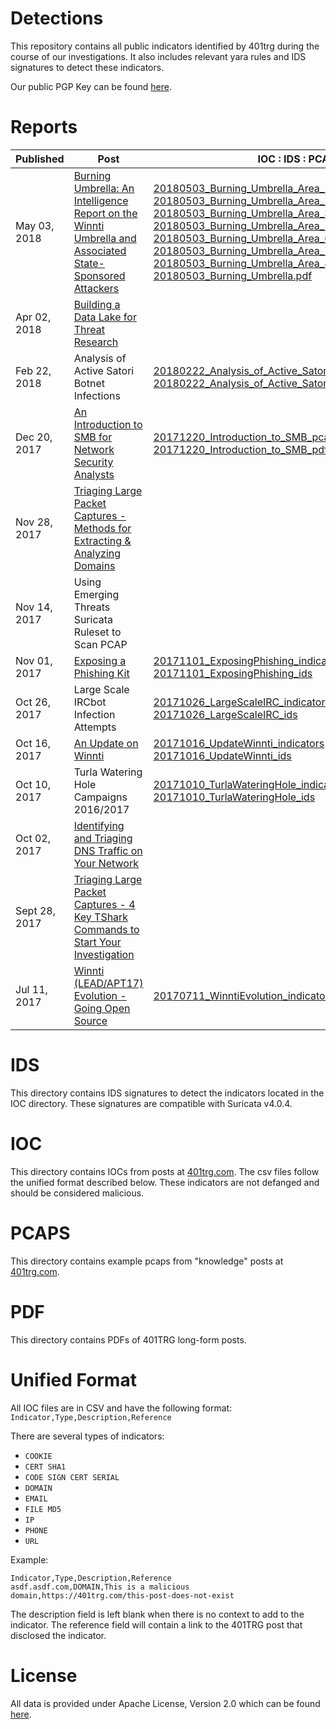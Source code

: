 Detections
==================

This repository contains all public indicators identified by 401trg during the course of our investigations. It also includes relevant yara rules and IDS signatures to detect these indicators.

Our public PGP Key can be found [here](https://keybase.io/401trg/pgp_keys.asc?fingerprint=1c3e9c9719d6480f1446e4f1812dc5f3628952f9).

# Reports

| Published | Post | IOC : IDS : PCAP : PDF |
|-------------------------------------------------------------------------------------------------------------------|-----------------------------------------------------------------------------------------------------------------------------------------------------------------------------------------------------|--------------|
| May 03, 2018 | [Burning Umbrella: An Intelligence Report on the Winnti Umbrella and Associated State-Sponsored Attackers](https://401trg.github.io/burning-umbrella/) | [20180503_Burning_Umbrella_Area_1_indicators.csv](https://github.com/401trg/detections/blob/master/ioc/20180503_Burning_Umbrella_Area_1_indicators.csv) <br> [20180503_Burning_Umbrella_Area_2_indicators.csv](https://github.com/401trg/detections/blob/master/ioc/20180503_Burning_Umbrella_Area_2_indicators.csv) <br> [20180503_Burning_Umbrella_Area_3_indicators.csv](https://github.com/401trg/detections/blob/master/ioc/20180503_Burning_Umbrella_Area_3_indicators.csv) <br> [20180503_Burning_Umbrella_Area_5_indicators.csv](https://github.com/401trg/detections/blob/master/ioc/20180503_Burning_Umbrella_Area_5_indicators.csv) <br> [20180503_Burning_Umbrella_Area_6_indicators.csv](https://github.com/401trg/detections/blob/master/ioc/20180503_Burning_Umbrella_Area_6_indicators.csv) <br> [20180503_Burning_Umbrella_Area_7_indicators.csv](https://github.com/401trg/detections/blob/master/ioc/20180503_Burning_Umbrella_Area_7_indicators.csv)	<br> [20180503_Burning_Umbrella_Area_8_indicators.csv](https://github.com/401trg/detections/blob/master/ioc/20180503_Burning_Umbrella_Area_8_indicators.csv) <br> [20180503_Burning_Umbrella.pdf](https://github.com/401trg/detections/blob/master/pdfs/20180503_Burning_Umbrella.pdf) |
| Apr 02, 2018 | [Building a Data Lake for Threat Research](https://401trg.github.io/building-a-data-lake-for-threat-research/) | |
| Feb 22, 2018 | Analysis of Active Satori Botnet Infections | [20180222_Analysis_of_Active_Satori_Botnet_Infections_indicators](https://github.com/401trg/detections/blob/master/ioc/20180222_Satori_Botnet_RCE_indicators.csv) <br> [20180222_Analysis_of_Active_Satori_Botnet_Infections__ids](https://github.com/401trg/detections/blob/master/ids/20180222_Satori_Botnet_RCE.rules) |
| Dec 20, 2017 | [An Introduction to SMB for Network Security Analysts](https://401trg.github.io/an-introduction-to-smb-for-network-security-analysts/) | [20171220_Introduction_to_SMB_pcaps](https://github.com/401trg/detections/tree/master/pcaps) <br> [20171220_Introduction_to_SMB_pdf](https://github.com/401trg/detections/blob/master/pdfs/20171220_An-Introduction-to-SMB-for-Network-Security-Analysts.pdf) |
| Nov 28, 2017 | [Triaging Large Packet Captures - Methods for Extracting & Analyzing Domains](https://401trg.github.io/triaging-large-packet-captures-methods-for-extracting-analyzing-domains/) |  |
| Nov 14, 2017 | Using Emerging Threats Suricata Ruleset to Scan PCAP |  |
| Nov 01, 2017 | [Exposing a Phishing Kit](https://401trg.github.io/exposing-a-phishing-kit) | [20171101_ExposingPhishing_indicators](https://github.com/401trg/detections/blob/master/ioc/20171101_ExposingPhishing_indicators.csv) <br> [20171101_ExposingPhishing_ids](https://github.com/401trg/detections/blob/master/ids/20171101_ExposingPhishing_ids.rules) |
 | Oct 26, 2017 | Large Scale IRCbot Infection Attempts | [20171026_LargeScaleIRC_indicators](https://github.com/401trg/detections/blob/master/ioc/20171026_LargeScaleIRC_indicators.csv) <br> [20171026_LargeScaleIRC_ids](https://github.com/401trg/detections/blob/master/ids/20171026_LargeScaleIRC_ids.rules)|
| Oct 16, 2017 | [An Update on Winnti](https://401trg.com/an-update-on-winnti/) |[20171016_UpdateWinnti_indicators](https://github.com/401trg/detections/blob/master/ioc/20171016_UpdateWinnti_indicators.csv) <br> [20171016_UpdateWinnti_ids](https://github.com/401trg/detections/blob/master/ids/20171016_UpdateWinnti_ids.rules) |
| Oct 10, 2017 | Turla Watering Hole Campaigns 2016/2017 | [20171010_TurlaWateringHole_indicators](https://github.com/401trg/detections/blob/master/ioc/20171010_TurlaWateringHole_indicators.csv) <br> [20171010_TurlaWateringHole_ids](https://github.com/401trg/detections/blob/master/ids/20171010_TurlaWateringHole_ids.rules) |
| Oct 02, 2017 | [Identifying and Triaging DNS Traffic on Your Network](https://401trg.github.io/identifying-and-triaging-dns-traffic-on-your-network/) |  |
| Sept 28, 2017 | [Triaging Large Packet Captures - 4 Key TShark Commands to Start Your Investigation](https://401trg.github.io/triaging-large-packet-captures-4-key-tshark-commands-to-start-your-investigation/) |  |
| Jul 11, 2017 | [Winnti (LEAD/APT17) Evolution - Going Open Source](https://401trg.github.io/winnti-evolution-going-open-source/) | [20170711_WinntiEvolution_indicators](https://github.com/401trg/detections/blob/master/ioc/20170711_WinntiEvolution_indicators.csv) | 

# IDS
This directory contains IDS signatures to detect the indicators located in the IOC directory. These signatures are compatible with Suricata v4.0.4.

# IOC
This directory contains IOCs from posts at [401trg.com](https://401trg.com). The csv files follow the unified format described below. These indicators are not defanged and should be considered malicious.

# PCAPS
This directory contains example pcaps from "knowledge" posts at [401trg.com](https://401trg.com).

# PDF
This directory contains PDFs of 401TRG long-form posts.

# Unified Format
All IOC files are in CSV and have the following format:
`Indicator,Type,Description,Reference`

There are several types of indicators:
- `COOKIE`
- `CERT SHA1`
- `CODE SIGN CERT SERIAL`
- `DOMAIN`
- `EMAIL`
- `FILE MD5`
- `IP`
- `PHONE`
- `URL`

Example:
```
Indicator,Type,Description,Reference
asdf.asdf.com,DOMAIN,This is a malicious domain,https://401trg.com/this-post-does-not-exist
```

The description field is left blank when there is no context to add to the indicator. The reference field will contain a link to the 401TRG post that disclosed the indicator. 

# License
All data is provided under Apache License, Version 2.0 which can be found [here](https://www.apache.org/licenses/LICENSE-2.0).
